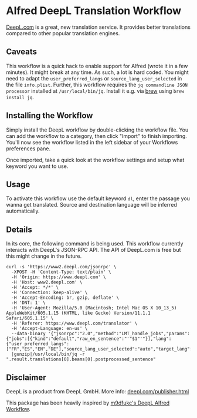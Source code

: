 # Alfred DeepL Translation Workflow

[DeepL.com](https://www.deepl.com/) is a great, new translation service. It provides better translations compared to other popular translation engines. 

## Caveats

This workflow is a quick hack to enable support for Alfred (wrote it in a few minutes). It might break at any time. As such, a lot is hard coded. You might need to adapt the ```user_preferred_langs``` or ```source_lang_user_selected``` in the file ```info.plist```. Further, this workflow requires the ```jq commandline JSON processor``` installed at ```/usr/local/bin/jq```. Install it e.g. via [brew](https://brew.sh) using ```brew install jq```.

## Installing the Workflow

Simply install the DeepL workflow by double-clicking the workflow file. You can add the workflow to a category, then click "Import" to finish importing. You'll now see the workflow listed in the left sidebar of your Workflows preferences pane.

Once imported, take a quick look at the workflow settings and setup what keyword you want to use.

## Usage

To activate this workflow use the default keyword ```dl```, enter the passage you wanna get translated. Source and destination language will be inferred automatically.

## Details

In its core, the following command is being used. This workflow currently interacts with DeepL's JSON-RPC API. The API of DeepL.com is free but this might change in the future.

```
curl -s 'https://www2.deepl.com/jsonrpc' \
  -XPOST -H 'Content-Type: text/plain' \
  -H 'Origin: https://www.deepl.com' \
  -H 'Host: www2.deepl.com' \
  -H 'Accept: */*' \
  -H 'Connection: keep-alive' \
  -H 'Accept-Encoding: br, gzip, deflate' \
  -H 'DNT: 1' \
  -H 'User-Agent: Mozilla/5.0 (Macintosh; Intel Mac OS X 10_13_5) AppleWebKit/605.1.15 (KHTML, like Gecko) Version/11.1.1 Safari/605.1.15' \
  -H 'Referer: https://www.deepl.com/translator' \
  -H 'Accept-Language: en-us' \
  --data-binary '{"jsonrpc":"2.0","method":"LMT_handle_jobs","params":{"jobs":[{"kind":"default","raw_en_sentence":"'"$1"'"}],"lang":{"user_preferred_langs":["FR","ES","EN","DE"],"source_lang_user_selected":"auto","target_lang":"auto"},"priority":1},"id":1}'\
  |gunzip|/usr/local/bin/jq -r ".result.translations[0].beams[0].postprocessed_sentence"
```

## Disclaimer

DeepL is a product from DeepL GmbH. More info: [deepl.com/publisher.html](https://www.deepl.com/publisher.html)

This package has been heavily inspired by [m9dfukc's DeepL Alfred Workflow](https://github.com/m9dfukc/deepl-alfred-workflow).


